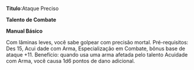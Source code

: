 **Titulo**:Ataque Preciso

**Talento de Combate**

**Manual Básico**

 Com lâminas leves, você sabe golpear com precisão mortal. Pré-requisitos: Des 15, Acui dade com Arma, Especialização em Combate, bônus base de ataque +11. Benefício: quando usa uma arma afetada pelo talento Acuidade com Arma, você causa 1d6 pontos de dano adicional.